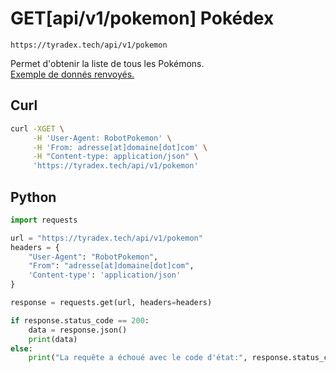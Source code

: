 <h1><span class="documentation_get">GET</span><span class="documentation_url">[api/v1/pokemon]</span> Pokédex</h1>

```text
https://tyradex.tech/api/v1/pokemon
```

Permet d'obtenir la liste de tous les Pokémons.<br>
[Exemple de donnés renvoyés.](https://tyradex.tech/api/v1/pokemon) 

## Curl
```sh
curl -XGET \
     -H 'User-Agent: RobotPokemon' \
     -H 'From: adresse[at]domaine[dot]com' \
     -H "Content-type: application/json" \
     'https://tyradex.tech/api/v1/pokemon'
```

## Python
```py
import requests

url = "https://tyradex.tech/api/v1/pokemon"
headers = {
    "User-Agent": "RobotPokemon",
    "From": "adresse[at]domaine[dot]com",
    'Content-type': 'application/json'
}

response = requests.get(url, headers=headers)

if response.status_code == 200:
    data = response.json()
    print(data)
else:
    print("La requête a échoué avec le code d'état:", response.status_code)
```